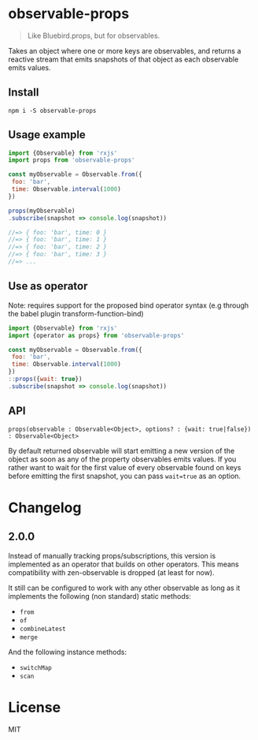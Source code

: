 # observable-props

> Like Bluebird.props, but for observables.

Takes an object where one or more keys are observables, and returns a reactive stream that emits snapshots of that object as each observable emits values.

## Install
```
npm i -S observable-props
```

## Usage example

```js
import {Observable} from 'rxjs'
import props from 'observable-props'

const myObservable = Observable.from({
 foo: 'bar',
 time: Observable.interval(1000)
})

props(myObservable)
.subscribe(snapshot => console.log(snapshot))

//=> { foo: 'bar', time: 0 }
//=> { foo: 'bar', time: 1 }
//=> { foo: 'bar', time: 2 }
//=> { foo: 'bar', time: 3 }
//=> ...
```

## Use as operator
Note: requires support for the proposed bind operator syntax (e.g through the babel plugin transform-function-bind)
```js
import {Observable} from 'rxjs'
import {operator as props} from 'observable-props'

const myObservable = Observable.from({
 foo: 'bar',
 time: Observable.interval(1000)
})
::props({wait: true})
.subscribe(snapshot => console.log(snapshot))
```

## API

`props(observable : Observable<Object>, options? : {wait: true|false}) : Observable<Object>`

By default returned observable will start emitting a new version of the object as soon as any of the property observables emits values. If you rather want to wait for the first value of every observable found on keys before emitting the first snapshot, you can pass `wait=true` as an option.

# Changelog

## 2.0.0
Instead of manually tracking props/subscriptions, this version is implemented as an operator that builds on other operators. This means compatibility with zen-observable is dropped (at least for now).

It still can be configured to work with any other observable as long as it implements the following (non standard) static methods:
- `from` 
- `of` 
- `combineLatest` 
- `merge` 

And the following instance methods:
- `switchMap`
- `scan`

# License

MIT
